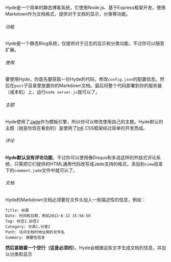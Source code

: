 Hyde是一个简单的静态博客系统，它使用Node.js、基于Express框架开发，使用Markdown作为文档格式，提供对于文档的显示，分类等功能。

###### 功能 ######
Hyde是一个静态Blog系统，仅提供对于日志的显示和分类功能，不过你可以随意扩展。

###### 使用 ######
要使用Hyde，你首先要获取一份Hyde的代码，修改`config.json`的配置信息。然后在`post`子目录里放置你的Markdown文档。最后将整个代码部署到你的服务器（或本机）上，运行`node server.js`就可以了。

###### 主题 ######
Hyde使用了[Jade](jade-lang.com "Jade")作为模板引擎，所以你可以修改使用自己的主题。Hyde默认的主题（就是你现在看到的）是使用了[InK](http://ink.sapo.pt/ "Ink") CSS框架经过简单的开发而成。

###### 评论 ######
**Hyde默认没有评论功能**，不过你可以使用像Disqus和多说这样的外挂式评论系统，只需把它们提供的HTML通用代码改写成Jade支持的格式，添加到`view`目录下的`comment.jade`文件中就可以了。

###### 文档 ######
Hyde的Markdown文档必须要在文件头加入一些描述性的信息，例如：

	Title: 标题
	Date: 时间和日期，例如2013-6-12 15:56:58
	Tag: 标签1,标签2
	Category: 分类1,分类2
	Path: 访问文档时地址用的文件名
	Summary: 摘要性信息

**然后紧跟着一个空行（这是必须的）**。Hyde会根据这些文字生成文档的信息，并加以分类和显示
